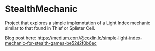 # StealthMechanic
Project that explores a simple implemntation of a Light Index mechanic similar to that found in Thief or Splinter Cell.

Blog post here:
https://medium.com/@coxlin.lc/simple-light-index-mechanic-for-stealth-games-be52d2f0b6ec

